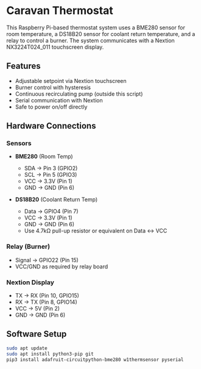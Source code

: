 # Caravan Thermostat

This Raspberry Pi-based thermostat system uses a BME280 sensor for room temperature,
a DS18B20 sensor for coolant return temperature, and a relay to control a burner. The
system communicates with a Nextion NX3224T024_011 touchscreen display.

## Features
- Adjustable setpoint via Nextion touchscreen
- Burner control with hysteresis
- Continuous recirculating pump (outside this script)
- Serial communication with Nextion
- Safe to power on/off directly

## Hardware Connections

### Sensors
- **BME280** (Room Temp)
  - SDA → Pin 3 (GPIO2)
  - SCL → Pin 5 (GPIO3)
  - VCC → 3.3V (Pin 1)
  - GND → GND (Pin 6)

- **DS18B20** (Coolant Return Temp)
  - Data → GPIO4 (Pin 7)
  - VCC → 3.3V (Pin 1)
  - GND → GND (Pin 6)
  - Use 4.7kΩ pull-up resistor or equivalent on Data ↔ VCC

### Relay (Burner)
- Signal → GPIO22 (Pin 15)
- VCC/GND as required by relay board

### Nextion Display
- TX → RX (Pin 10, GPIO15)
- RX → TX (Pin 8, GPIO14)
- VCC → 5V (Pin 2)
- GND → GND (Pin 6)

## Software Setup

```bash
sudo apt update
sudo apt install python3-pip git
pip3 install adafruit-circuitpython-bme280 w1thermsensor pyserial

